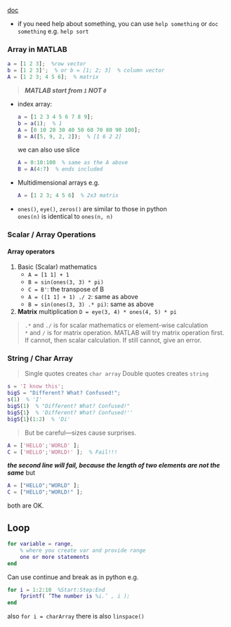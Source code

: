 [doc](https://ww2.mathworks.cn/help/matlab/)
- if you need help about something, you can use `help something` or `doc something`
    e.g. `help sort`

### Array in MATLAB
```MATLAB
a = [1 2 3];  %row vector
b = [1 2 3]';  % or b = [1; 2; 3]  % column vector
A = [1 2 3; 4 5 6];  % matrix
```
> ***MATLAB start from `1` NOT `0`***

- index array:
    ```MATLAB
    a = [1 2 3 4 5 6 7 8 9];
    b = a(1);  % 1
    A = [0 10 20 30 40 50 60 70 80 90 100];
    B = A([5, 9, 2, 2]);  % [1 6 2 2]
    ```
    we can also use slice
    ```MATLAB
    A = 0:10:100  % same as the A above
    B = A(4:7)  % ends included
    ```
- Multidimensional arrays
   e.g.
   ```MATLAB
   A = [1 2 3; 4 5 6]  % 2x3 matrix
    ``` 
- `ones()`, `eye()`, `zeros()` are similar to those in python  
    `ones(n)` is identical to `ones(n, n)`

### Scalar / Array Operations
#### Array operators
1. Basic (Scalar) mathematics
    - `A = [1 1] + 1`  
    - `B = sin(ones(3, 3) * pi)`  
    - `C = B'`: the transpose of B
    - `A = ([1 1] + 1) ./ 2`: same as above
    - `B = sin(ones(3, 3) .* pi)`: same as above
2. **Matrix** multiplication
    `D = eye(3, 4) * ones(4, 5) * pi`
> `.*` and `./` is for scalar mathematics or element-wise calculation  
> `*` and `/` is for matrix operation. MATLAB will try matrix operation first. If cannot, then scalar calculation. If still cannot, give an error. 

### String / Char Array
> Single quotes creates `char array`
> Double quotes creates `string`

```MATLAB
s = 'I know this';
bigS = "Different? What? Confused!";
s(1)  % 'I'
bigS(1)  % "Different? What? Confused!"
bigS{1}  % 'Different? What? Confused!''
bigS{1}(1:2)  % 'Di'

```
> But be careful—sizes cause surprises.

```MATLAB
A = ['HELLO';'WORLD' ];
C = ['HELLO';'WORLD!' ];  % Fail!!!
```
***the second line will fail, because the length of two elements are not the same***
but
```MATLAB
A = ["HELLO";"WORLD" ];
C = ["HELLO";"WORLD!" ];
```
both are OK.

## Loop
```MATLAB
for variable = range, 
    % where you create var and provide range 
    one or more statements
end
```
Can use continue and break as in python
e.g.
```MATLAB
for i = 1:2:10  %Start:Step:End
    fprintf( ’The number is %i.’ , i );
end
```
also
`for i = charArray`
there is also `linspace()`